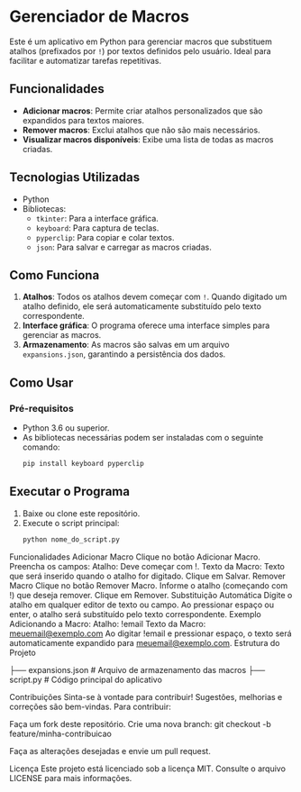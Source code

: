 # Gerenciador de Macros

Este é um aplicativo em Python para gerenciar macros que substituem atalhos (prefixados por `!`) por textos definidos pelo usuário. Ideal para facilitar e automatizar tarefas repetitivas.

## Funcionalidades

- **Adicionar macros**: Permite criar atalhos personalizados que são expandidos para textos maiores.
- **Remover macros**: Exclui atalhos que não são mais necessários.
- **Visualizar macros disponíveis**: Exibe uma lista de todas as macros criadas.

## Tecnologias Utilizadas

- Python
- Bibliotecas:
  - `tkinter`: Para a interface gráfica.
  - `keyboard`: Para captura de teclas.
  - `pyperclip`: Para copiar e colar textos.
  - `json`: Para salvar e carregar as macros criadas.

## Como Funciona

1. **Atalhos**: Todos os atalhos devem começar com `!`. Quando digitado um atalho definido, ele será automaticamente substituído pelo texto correspondente.
2. **Interface gráfica**: O programa oferece uma interface simples para gerenciar as macros.
3. **Armazenamento**: As macros são salvas em um arquivo `expansions.json`, garantindo a persistência dos dados.

## Como Usar

### Pré-requisitos

- Python 3.6 ou superior.
- As bibliotecas necessárias podem ser instaladas com o seguinte comando:
  ```bash
  pip install keyboard pyperclip
## Executar o Programa

1. Baixe ou clone este repositório.
2. Execute o script principal:
   ```bash
   python nome_do_script.py
Funcionalidades
Adicionar Macro
Clique no botão Adicionar Macro.
Preencha os campos:
Atalho: Deve começar com !.
Texto da Macro: Texto que será inserido quando o atalho for digitado.
Clique em Salvar.
Remover Macro
Clique no botão Remover Macro.
Informe o atalho (começando com !) que deseja remover.
Clique em Remover.
Substituição Automática
Digite o atalho em qualquer editor de texto ou campo.
Ao pressionar espaço ou enter, o atalho será substituído pelo texto correspondente.
Exemplo
Adicionando a Macro:
Atalho: !email
Texto da Macro: meuemail@exemplo.com
Ao digitar !email e pressionar espaço, o texto será automaticamente expandido para meuemail@exemplo.com.
Estrutura do Projeto

├── expansions.json    # Arquivo de armazenamento das macros
├── script.py          # Código principal do aplicativo

Contribuições
Sinta-se à vontade para contribuir! Sugestões, melhorias e correções são bem-vindas. Para contribuir:

Faça um fork deste repositório.
Crie uma nova branch:
git checkout -b feature/minha-contribuicao

Faça as alterações desejadas e envie um pull request.

Licença
Este projeto está licenciado sob a licença MIT. Consulte o arquivo LICENSE para mais informações.


